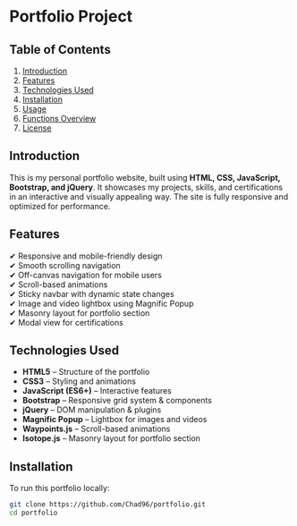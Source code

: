 # Portfolio Project

## Table of Contents
1. [Introduction](#introduction)
2. [Features](#features)
3. [Technologies Used](#technologies-used)
4. [Installation](#installation)
5. [Usage](#usage)
6. [Functions Overview](#functions-overview)
7. [License](#license)

## Introduction
This is my personal portfolio website, built using **HTML, CSS, JavaScript, Bootstrap, and jQuery**. It showcases my projects, skills, and certifications in an interactive and visually appealing way. The site is fully responsive and optimized for performance.

## Features
✔ Responsive and mobile-friendly design  
✔ Smooth scrolling navigation  
✔ Off-canvas navigation for mobile users  
✔ Scroll-based animations  
✔ Sticky navbar with dynamic state changes  
✔ Image and video lightbox using Magnific Popup  
✔ Masonry layout for portfolio section  
✔ Modal view for certifications  

## Technologies Used
- **HTML5** – Structure of the portfolio  
- **CSS3** – Styling and animations  
- **JavaScript (ES6+)** – Interactive features  
- **Bootstrap** – Responsive grid system & components  
- **jQuery** – DOM manipulation & plugins  
- **Magnific Popup** – Lightbox for images and videos  
- **Waypoints.js** – Scroll-based animations  
- **Isotope.js** – Masonry layout for portfolio section  

## Installation
To run this portfolio locally:  
```sh
git clone https://github.com/Chad96/portfolio.git
cd portfolio
